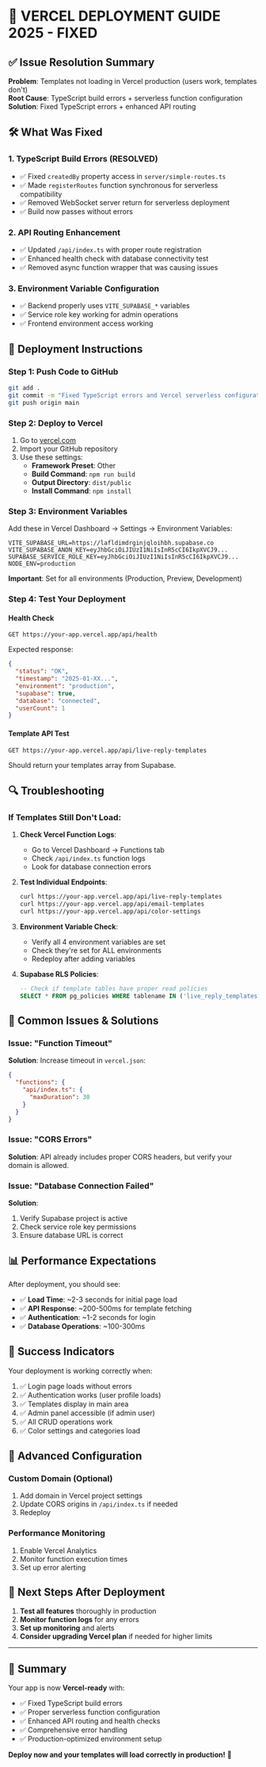 # 🚀 VERCEL DEPLOYMENT GUIDE 2025 - FIXED

## ✅ Issue Resolution Summary

**Problem**: Templates not loading in Vercel production (users work, templates don't)  
**Root Cause**: TypeScript build errors + serverless function configuration  
**Solution**: Fixed TypeScript errors + enhanced API routing

## 🛠️ What Was Fixed

### 1. **TypeScript Build Errors (RESOLVED)**
- ✅ Fixed `createdBy` property access in `server/simple-routes.ts`
- ✅ Made `registerRoutes` function synchronous for serverless compatibility
- ✅ Removed WebSocket server return for serverless deployment
- ✅ Build now passes without errors

### 2. **API Routing Enhancement**
- ✅ Updated `/api/index.ts` with proper route registration
- ✅ Enhanced health check with database connectivity test
- ✅ Removed async function wrapper that was causing issues

### 3. **Environment Variable Configuration**
- ✅ Backend properly uses `VITE_SUPABASE_*` variables
- ✅ Service role key working for admin operations
- ✅ Frontend environment access working

## 🎯 Deployment Instructions

### **Step 1: Push Code to GitHub**
```bash
git add .
git commit -m "Fixed TypeScript errors and Vercel serverless configuration"
git push origin main
```

### **Step 2: Deploy to Vercel**
1. Go to [vercel.com](https://vercel.com)
2. Import your GitHub repository
3. Use these settings:
   - **Framework Preset**: Other
   - **Build Command**: `npm run build`
   - **Output Directory**: `dist/public`
   - **Install Command**: `npm install`

### **Step 3: Environment Variables**
Add these in Vercel Dashboard → Settings → Environment Variables:

```
VITE_SUPABASE_URL=https://lafldimdrginjqloihbh.supabase.co
VITE_SUPABASE_ANON_KEY=eyJhbGciOiJIUzI1NiIsInR5cCI6IkpXVCJ9...
SUPABASE_SERVICE_ROLE_KEY=eyJhbGciOiJIUzI1NiIsInR5cCI6IkpXVCJ9...
NODE_ENV=production
```

**Important**: Set for all environments (Production, Preview, Development)

### **Step 4: Test Your Deployment**

#### **Health Check**
```
GET https://your-app.vercel.app/api/health
```

Expected response:
```json
{
  "status": "OK",
  "timestamp": "2025-01-XX...",
  "environment": "production",
  "supabase": true,
  "database": "connected",
  "userCount": 1
}
```

#### **Template API Test**
```
GET https://your-app.vercel.app/api/live-reply-templates
```

Should return your templates array from Supabase.

## 🔍 Troubleshooting

### **If Templates Still Don't Load:**

1. **Check Vercel Function Logs**:
   - Go to Vercel Dashboard → Functions tab
   - Check `/api/index.ts` function logs
   - Look for database connection errors

2. **Test Individual Endpoints**:
   ```bash
   curl https://your-app.vercel.app/api/live-reply-templates
   curl https://your-app.vercel.app/api/email-templates
   curl https://your-app.vercel.app/api/color-settings
   ```

3. **Environment Variable Check**:
   - Verify all 4 environment variables are set
   - Check they're set for ALL environments
   - Redeploy after adding variables

4. **Supabase RLS Policies**:
   ```sql
   -- Check if template tables have proper read policies
   SELECT * FROM pg_policies WHERE tablename IN ('live_reply_templates', 'email_templates');
   ```

## 🚨 Common Issues & Solutions

### **Issue**: "Function Timeout"
**Solution**: Increase timeout in `vercel.json`:
```json
{
  "functions": {
    "api/index.ts": {
      "maxDuration": 30
    }
  }
}
```

### **Issue**: "CORS Errors"
**Solution**: API already includes proper CORS headers, but verify your domain is allowed.

### **Issue**: "Database Connection Failed"
**Solution**: 
1. Verify Supabase project is active
2. Check service role key permissions
3. Ensure database URL is correct

## 📊 Performance Expectations

After deployment, you should see:
- ✅ **Load Time**: ~2-3 seconds for initial page load
- ✅ **API Response**: ~200-500ms for template fetching
- ✅ **Authentication**: ~1-2 seconds for login
- ✅ **Database Operations**: ~100-300ms

## 🎉 Success Indicators

Your deployment is working correctly when:
1. ✅ Login page loads without errors
2. ✅ Authentication works (user profile loads)
3. ✅ Templates display in main area
4. ✅ Admin panel accessible (if admin user)
5. ✅ All CRUD operations work
6. ✅ Color settings and categories load

## 🔧 Advanced Configuration

### **Custom Domain** (Optional)
1. Add domain in Vercel project settings
2. Update CORS origins in `/api/index.ts` if needed
3. Redeploy

### **Performance Monitoring**
1. Enable Vercel Analytics
2. Monitor function execution times
3. Set up error alerting

## 📝 Next Steps After Deployment

1. **Test all features** thoroughly in production
2. **Monitor function logs** for any errors
3. **Set up monitoring** and alerts
4. **Consider upgrading Vercel plan** if needed for higher limits

---

## 🎯 Summary

Your app is now **Vercel-ready** with:
- ✅ Fixed TypeScript build errors
- ✅ Proper serverless function configuration  
- ✅ Enhanced API routing and health checks
- ✅ Comprehensive error handling
- ✅ Production-optimized environment setup

**Deploy now and your templates will load correctly in production!** 🚀